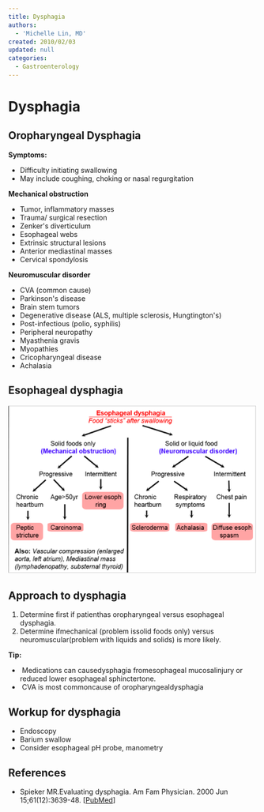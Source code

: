 ```yaml
---
title: Dysphagia
authors:
  - 'Michelle Lin, MD'
created: 2010/02/03
updated: null
categories:
  - Gastroenterology
---
```


# Dysphagia

## Oropharyngeal Dysphagia

**Symptoms:**

- Difficulty initiating swallowing
- May include coughing, choking or nasal regurgitation

**Mechanical obstruction**

- Tumor, inflammatory masses
- Trauma/ surgical resection
- Zenker's diverticulum
- Esophageal webs
- Extrinsic structural lesions
- Anterior mediastinal masses
- Cervical spondylosis

**Neuromuscular disorder**

- CVA (common cause)
- Parkinson's disease
- Brain stem tumors 
- Degenerative disease (ALS, multiple sclerosis, Hungtington's)
- Post-infectious (polio, syphilis) 
- Peripheral neuropathy
- Myasthenia gravis
- Myopathies
- Cricopharyngeal disease 
- Achalasia

## Esophageal dysphagia

![Esophageal dysphagia workup flowchart](media/dysphagia_image-1.png)

## Approach to dysphagia

1. Determine first if patienthas oropharyngeal versus esophageal dysphagia. 
2. Determine ifmechanical (problem issolid foods only) versus neuromuscular(problem with liquids and solids) is more likely.

**Tip:**

-  Medications can causedysphagia fromesophageal mucosalinjury or reduced lower esophageal sphinctertone.
-  CVA is most commoncause of oropharyngealdysphagia

## Workup for dysphagia

- Endoscopy
- Barium swallow
- Consider esophageal pH probe, manometry 

## References

- Spieker MR.Evaluating dysphagia. Am Fam Physician. 2000 Jun 15;61(12):3639-48. [[PubMed](https://www.ncbi.nlm.nih.gov/pubmed/?term=10892635)]
